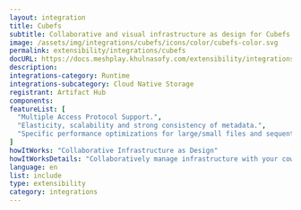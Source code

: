 ```yaml
---
layout: integration
title: Cubefs
subtitle: Collaborative and visual infrastructure as design for Cubefs
image: /assets/img/integrations/cubefs/icons/color/cubefs-color.svg
permalink: extensibility/integrations/cubefs
docURL: https://docs.meshplay.khulnasofy.com/extensibility/integrations/cubefs
description: 
integrations-category: Runtime
integrations-subcategory: Cloud Native Storage
registrant: Artifact Hub
components: 
featureList: [
  "Multiple Access Protocol Support.",
  "Elasticity, scalability and strong consistency of metadata.",
  "Specific performance optimizations for large/small files and sequential/random writes."
]
howItWorks: "Collaborative Infrastructure as Design"
howItWorksDetails: "Collaboratively manage infrastructure with your coworkers synchronously sharing the same designs."
language: en
list: include
type: extensibility
category: integrations
---
```

